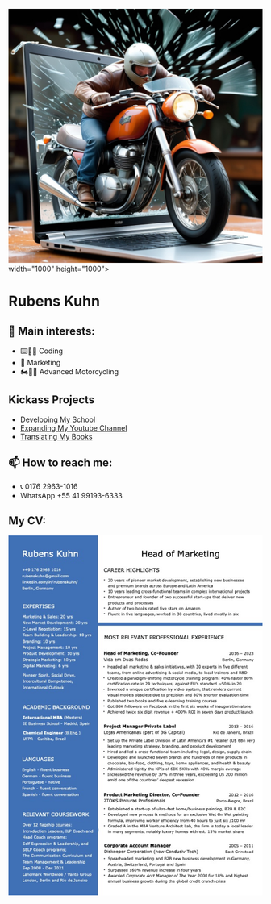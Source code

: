 ![image](https://github.com/rubenskuhn/rubenskuhn/blob/main/image_SJGCy1d5_1701101932024_raw.jpg) width="1000" height="1000">

# Rubens Kuhn

## 👀 Main interests:
- ⌨️👨‍💻 Coding
- 📢  Marketing
- 🏍️🥷🏻 Advanced Motorcycling

## Kickass Projects

- [Developing My School](www.vidaemduasrodas.com)
- [Expanding My Youtube Channel](https://www.youtube.com/channel/UCpgbfZohg-WObTmIRI9ea5w)
- [Translating My Books](https://www.amazon.de/Manual-Pilotagem-Motocicleta-essenciais-Portuguese-ebook/dp/B0BL3RJ486/ref=sr_1_1?__mk_de_DE=ÅMÅŽÕÑ&crid=145V6VMXZB64P&keywords=manual+de+pilotagem+de+motocicleta&qid=1701159767&sprefix=manual+de+pilotagem+de+motocicleta%2Caps%2C130&sr=8-1)


## 📫 How to reach me:
- 📞 0176 2963-1016
- WhatsApp +55 41 99193-6333


## My CV:
![Rubens CV JPG](https://github.com/rubenskuhn/rubenskuhn/blob/main/CV_Rubens_Kuhn_Head_of_Marketing.jpg)



<!---
rubenskuhn/rubenskuhn is a ✨ special ✨ repository because its `README.md` (this file) appears on your GitHub profile.
You can click the Preview link to take a look at your changes.
--->
